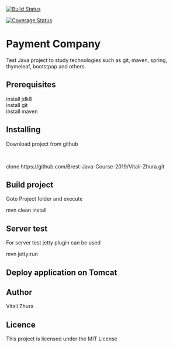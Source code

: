 [![Build Status](https://travis-ci.org/Brest-Java-Course-2019/Vitali-Zhura.svg?branch=master)](https://travis-ci.org/Brest-Java-Course-2019/Vitali-Zhura)

[![Coverage Status](https://coveralls.io/repos/github/Brest-Java-Course-2019/Vitali-Zhura/badge.svg?branch=master)](https://coveralls.io/github/Brest-Java-Course-2019/Vitali-Zhura?branch=master)

<h1>Payment Company</h1>

<p>Test Java project to study technologies such as git, maven, spring, thymeleaf, bootstpap and others.</p>

<h2>Prerequisites</h2>

<p>install jdk8<br />
   install git</br>
   install maven</p>

 <h2>Installing</h2>
 <p>Download project from github</p></br>
 <p>clone https://github.com/Brest-Java-Course-2019/Vitali-Zhura.git</br>

 <h2>Build project</h2>
 <p>Goto Project folder and execute</p>
 <p>mvn clean install</p>

 <h2>Server test</h2>
 <p>For server test jetty plugin can be used</p>
 <p>mvn jetty:run</p>

 <h2>Deploy application on Tomcat<h2>

 <h2>Author</h2>
 <p>Vitali Zhura</p>

 <h2>Licence</h2>
 <p>This project is licensed under the MIT License</p>




